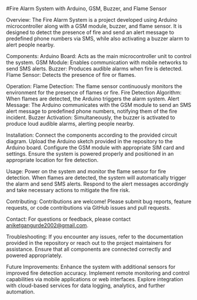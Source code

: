 #Fire Alarm System with Arduino, GSM, Buzzer, and Flame Sensor

Overview:
The Fire Alarm System is a project developed using Arduino microcontroller along with a GSM module, buzzer, and flame sensor. It is designed to detect the presence of fire and send an alert message to predefined phone numbers via SMS, while also activating a buzzer alarm to alert people nearby.

Components:
Arduino Board: Acts as the main microcontroller unit to control the system.
GSM Module: Enables communication with mobile networks to send SMS alerts.
Buzzer: Produces audible alarms when fire is detected.
Flame Sensor: Detects the presence of fire or flames.

Operation:
Flame Detection: The flame sensor continuously monitors the environment for the presence of flames or fire.
Fire Detection Algorithm: When flames are detected, the Arduino triggers the alarm system.
Alert Message: The Arduino communicates with the GSM module to send an SMS alert message to predefined phone numbers, notifying them of the fire incident.
Buzzer Activation: Simultaneously, the buzzer is activated to produce loud audible alarms, alerting people nearby.

Installation:
Connect the components according to the provided circuit diagram.
Upload the Arduino sketch provided in the repository to the Arduino board.
Configure the GSM module with appropriate SIM card and settings.
Ensure the system is powered properly and positioned in an appropriate location for fire detection.

Usage:
Power on the system and monitor the flame sensor for fire detection.
When flames are detected, the system will automatically trigger the alarm and send SMS alerts.
Respond to the alert messages accordingly and take necessary actions to mitigate the fire risk.

Contributing:
Contributions are welcome! Please submit bug reports, feature requests, or code contributions via GitHub issues and pull requests.


Contact:
For questions or feedback, please contact aniketgangurde2002@gmail.com.

Troubleshooting:
If you encounter any issues, refer to the documentation provided in the repository or reach out to the project maintainers for assistance.
Ensure that all components are connected correctly and powered appropriately.

Future Improvements:
Enhance the system with additional sensors for improved fire detection accuracy.
Implement remote monitoring and control capabilities via mobile applications or web interfaces.
Explore integration with cloud-based services for data logging, analytics, and further automation.
